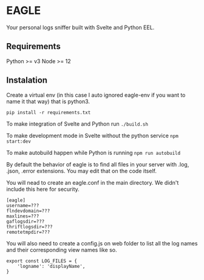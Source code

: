 # EAGLE

Your personal logs sniffer built with Svelte and Python EEL.

## Requirements

Python >= v3
Node >= 12

## Instalation

Create a virtual env (in this case I auto ignored eagle-env if you want to name it that way) that is python3.

`pip install -r requirements.txt`

To make integration of Svelte and Python run
`./build.sh`

To make development mode in Svelte without the python service
`npm start:dev`

To make autobuild happen while Python is running
`npm run autobuild`

By default the behavior of eagle is to find all files in your server with .log, .json, .error extensions.
You may edit that on the code itself.

You will nead to create an eagle.conf in the main directory. We didn't include this here for security.

```
[eagle]
username=???
flndevdomain=???
maxlines=???
gaflogsdir=???
thriftlogsdir=???
remotetmpdir=???
```

You will also need to create a config.js on web folder to list all the log names and their corresponding view names like so.

```
export const LOG_FILES = {
    'logname': 'displayName',
}
```
